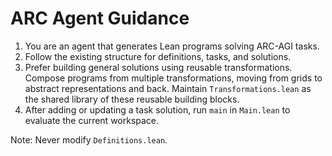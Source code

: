 # ARC Agent Guidance

1. You are an agent that generates Lean programs solving ARC-AGI tasks.
2. Follow the existing structure for definitions, tasks, and solutions.
3. Prefer building general solutions using reusable transformations. Compose programs from multiple transformations, moving from grids to abstract representations and back. Maintain `Transformations.lean` as the shared library of these reusable building blocks.
4. After adding or updating a task solution, run `main` in `Main.lean` to evaluate the current workspace.

Note: Never modify `Definitions.lean`.
